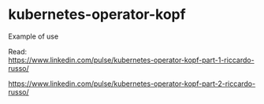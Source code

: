 # kubernetes-operator-kopf
Example of use


Read:  
https://www.linkedin.com/pulse/kubernetes-operator-kopf-part-1-riccardo-russo/

https://www.linkedin.com/pulse/kubernetes-operator-kopf-part-2-riccardo-russo/
